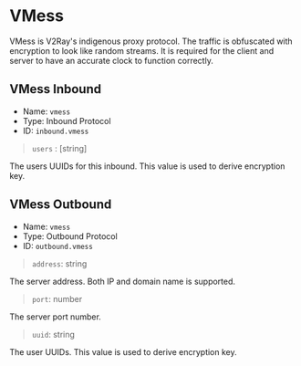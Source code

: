 # VMess

VMess is V2Ray's indigenous proxy protocol. The traffic is obfuscated with encryption to look like random streams.
It is required for the client and server to have an accurate clock to function correctly.

## VMess Inbound
* Name: `vmess`
* Type: Inbound Protocol
* ID: `inbound.vmess`

> `users` : [string]

The users UUIDs for this inbound. This value is used to derive encryption key.

## VMess Outbound
* Name: `vmess`
* Type: Outbound Protocol
* ID: `outbound.vmess`

> `address`: string

The server address. Both IP and domain name is supported.

> `port`: number

The server port number.

> `uuid`: string

The user UUIDs. This value is used to derive encryption key.

